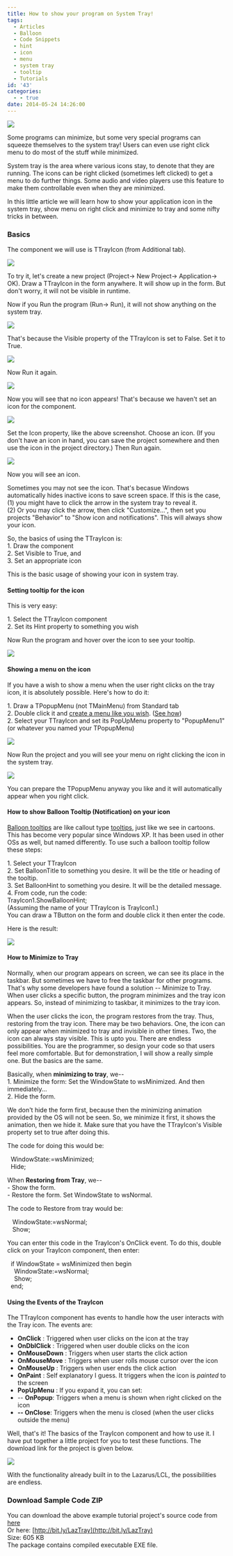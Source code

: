 ```yaml
---
title: How to show your program on System Tray!
tags:
  - Articles
  - Balloon
  - Code Snippets
  - hint
  - icon
  - menu
  - system tray
  - tooltip
  - Tutorials
id: '43'
categories:
  - - true
date: 2014-05-24 14:26:00
---
```


![](how-to-show-your-program-on-system-tray/TrayIcon-Article-Thumb.gif)

Some programs can minimize, but some very special programs can squeeze themselves to the system tray! Users can even use right click menu to do most of the stuff while minimized.
<!-- more -->
  
  
System tray is the area where various icons stay, to denote that they are running. The icons can be right clicked (sometimes left clicked) to get a menu to do further things. Some audio and video players use this feature to make them controllable even when they are minimized.  
  
In this little article we will learn how to show your application icon in the system tray, show menu on right click and minimize to tray and some nifty tricks in between.  
  

### Basics

  
The component we will use is TTrayIcon (from Additional tab).  
  

![](how-to-show-your-program-on-system-tray/TrayIcon-Component.gif)

  
  
To try it, let's create a new project (Project-> New Project-> Application-> OK). Draw a TTrayIcon in the form anywhere. It will show up in the form. But don't worry, it will not be visible in runtime.  
  
Now if you Run the program (Run-> Run), it will not show anything on the system tray.  
  

![](how-to-show-your-program-on-system-tray/system-tray-1.gif)

  
  
That's because the Visible property of the TTrayIcon is set to False. Set it to True.  
  

![](how-to-show-your-program-on-system-tray/system-tray-2.gif)

  
Now Run it again.  
  

![](how-to-show-your-program-on-system-tray/system-tray-3.gif)

  
Now you will see that no icon appears! That's because we haven't set an icon for the component.  
  

![](how-to-show-your-program-on-system-tray/system-tray-4.gif)

  
Set the Icon property, like the above screenshot. Choose an icon. (If you don't have an icon in hand, you can save the project somewhere and then use the icon in the project directory.) Then Run again.  
  

![](how-to-show-your-program-on-system-tray/system-tray-5.gif)

  
  
Now you will see an icon.  
  
Sometimes you may not see the icon. That's becasue Windows automatically hides inactive icons to save screen space. If this is the case,  
(1) you might have to click the arrow in the system tray to reveal it.  
(2) Or you may click the arrow, then click "Customize...", then set you projects "Behavior" to "Show icon and notifications". This will always show your icon.  
  
So, the basics of using the TTrayIcon is:  
1\. Draw the component  
2\. Set Visible to True, and  
3\. Set an appropriate icon  
  
This is the basic usage of showing your icon in system tray.  
  

#### Setting tooltip for the icon

  
This is very easy:  
  
1\. Select the TTrayIcon component  
2\. Set its Hint property to something you wish  
  
Now Run the program and hover over the icon to see your tooltip.  
  

![](how-to-show-your-program-on-system-tray/system-tray-8.gif)

  
  

#### Showing a menu on the icon

  
If you have a wish to show a menu when the user right clicks on the tray icon, it is absolutely possible. Here's how to do it:  
  
1\. Draw a TPopupMenu (not TMainMenu) from Standard tab  
2\. Double click it and [create a menu like you wish](http://lazplanet.blogspot.com/2013/08/3-ways-to-use-popup-menus-in-lazarus.html). ([See how](http://lazplanet.blogspot.com/2013/08/3-ways-to-use-popup-menus-in-lazarus.html))  
2\. Select your TTrayIcon and set its PopUpMenu property to "PopupMenu1" (or whatever you named your TPopupMenu)  
  

![](how-to-show-your-program-on-system-tray/system-tray-6.gif)

  
Now Run the project and you will see your menu on right clicking the icon in the system tray.  
  

![](how-to-show-your-program-on-system-tray/system-tray-7.gif)

  
You can prepare the TPopupMenu anyway you like and it will automatically appear when you right click.  
  

#### How to show Balloon Tooltip (Notification) on your icon

  
[Balloon tooltips](http://en.wikipedia.org/wiki/Balloon_help) are like callout type [tooltips](http://en.wikipedia.org/wiki/Tooltip), just like we see in cartoons. This has become very popular since Windows XP. It has been used in other OSs as well, but named differently. To use such a balloon tooltip follow these steps:  
  
1\. Select your TTrayIcon  
2\. Set BalloonTitle to something you desire. It will be the title or heading of the tooltip.  
3\. Set BalloonHint to something you desire. It will be the detailed message.  
4\. From code, run the code:  
TrayIcon1.ShowBalloonHint;  
(Assuming the name of your TTrayIcon is TrayIcon1.)  
You can draw a TButton on the form and double click it then enter the code.  
  
Here is the result:  

![](how-to-show-your-program-on-system-tray/system-tray-9.gif)

  
  

#### How to Minimize to Tray

  
Normally, when our program appears on screen, we can see its place in the taskbar. But sometimes we have to free the taskbar for other programs. That's why some developers have found a solution -- Minimize to Tray. When user clicks a specific button, the program minimizes and the tray icon appears. So, instead of minimizing to taskbar, it minimizes to the tray icon.  
  
When the user clicks the icon, the program restores from the tray. Thus, restoring from the tray icon. There may be two behaviors. One, the icon can only appear when minimized to tray and invisible in other times. Two, the icon can always stay visible. This is upto you. There are endless possibilities. You are the programmer, so design your code so that users feel more comfortable. But for demonstration, I will show a really simple one. But the basics are the same.  
  
Basically, when **minimizing to tray**, we--  
1\. Minimize the form: Set the WindowState to wsMinimized. And then immediately...  
2\. Hide the form.  
  
We don't hide the form first, because then the minimizing animation provided by the OS will not be seen. So, we minimize it first, it shows the animation, then we hide it. Make sure that you have the TTrayIcon's Visible property set to true after doing this.  
  
The code for doing this would be:  

  WindowState:=wsMinimized;  
  Hide;

  
When **Restoring from Tray**, we--  
\- Show the form.  
\- Restore the form. Set WindowState to wsNormal.  
  
The code to Restore from tray would be:  

   WindowState:=wsNormal;  
   Show;

  
You can enter this code in the TrayIcon's OnClick event. To do this, double click on your TrayIcon component, then enter:  

  if WindowState = wsMinimized then begin  
    WindowState:=wsNormal;  
    Show;  
  end;

  

#### Using the Events of the TrayIcon

  
The TTrayIcon component has events to handle how the user interacts with the Tray icon. The events are:  

*   **OnClick** : Triggered when user clicks on the icon at the tray
*   **OnDblClick** : Triggered when user double clicks on the icon
*   **OnMouseDown** : Triggers when user starts the click action
*   **OnMouseMove** : Triggers when user rolls mouse cursor over the icon
*   **OnMouseUp** : Triggers when user ends the click action
*   **OnPaint** : Self explanatory I guess. It triggers when the icon is _painted_ to the screen
*   **PopUpMenu** : If you expand it, you can set:
*   \-- **OnPopup**: Triggers when a menu is shown when right clicked on the icon
*   **\-- OnClose**: Triggers when the menu is closed (when the user clicks outside the menu)

  
Well, that's it! The basics of the TrayIcon component and how to use it. I have put together a little project for you to test these functions. The download link for the project is given below.  
  

![](how-to-show-your-program-on-system-tray/TrayIconTest-Project.gif)

  
With the functionality already built in to the Lazarus/LCL, the possibilities are endless.  
  
  

### Download Sample Code ZIP

You can download the above example tutorial project's source code from [here](https://www.dropbox.com/s/xvmap95ydvgjxop/TrayIcon_Test.zip?dl=1)  
Or here: [http://bit.ly/LazTray](http://bit.ly/LazTray)  
Size: 605 KB  
The package contains compiled executable EXE file.